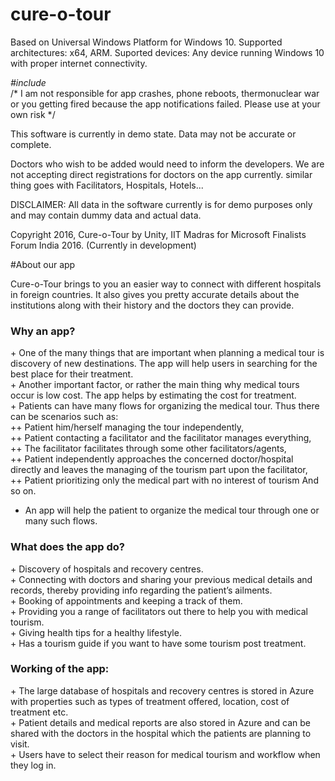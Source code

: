# cure-o-tour

Based on Universal Windows Platform for Windows 10.
Supported architectures: x64, ARM.
Suported devices: Any device running Windows 10 with proper internet connectivity.

*#include*<br>
/* I am not responsible for app crashes, phone reboots, thermonuclear war or you getting fired because the app notifications failed.
Please use at your own risk */

This software is currently in demo state. Data may not be accurate or complete.

Doctors who wish to be added would need to inform the developers. We are not accepting direct registrations for doctors on the app currently.
similar thing goes with Facilitators, Hospitals, Hotels... 

DISCLAIMER:
All data in the software currently is for demo purposes only and may contain dummy data and actual data.

Copyright 2016, Cure-o-Tour by Unity, IIT Madras for Microsoft Finalists Forum India 2016.
(Currently in development)

#About our app

Cure-o-Tour brings to you an easier way to connect with different hospitals in foreign countries. It also
gives you pretty accurate details about the institutions along with their history and the doctors they can
provide.

<h3>Why an app?</h3>
+ One of the many things that are important when planning a medical tour is discovery of new
destinations. The app will help users in searching for the best place for their treatment.<br>
+ Another important factor, or rather the main thing why medical tours occur is low cost. The app
helps by estimating the cost for treatment.<br>
+ Patients can have many flows for organizing the medical tour. Thus there can be scenarios such
as:<br>
    ++ Patient him/herself managing the tour independently,<br>
    ++ Patient contacting a facilitator and the facilitator manages everything,<br>
    ++ The facilitator facilitates through some other facilitators/agents,<br>
    ++ Patient independently approaches the concerned doctor/hospital directly and leaves the
        managing of the tourism part upon the facilitator,<br>
    ++ Patient prioritizing only the medical part with no interest of tourism
        And so on.<br>

+ An app will help the patient to organize the medical tour through one or many such flows.
<h3>What does the app do?</h3>
+ Discovery of hospitals and recovery centres.<br>
+ Connecting with doctors and sharing your previous medical details and records, thereby
providing info regarding the patient’s ailments.<br>
+ Booking of appointments and keeping a track of them.<br>
+ Providing you a range of facilitators out there to help you with medical tourism.<br>
+ Giving health tips for a healthy lifestyle.<br>
+ Has a tourism guide if you want to have some tourism post treatment.<br>

<h3>Working of the app:</h3>
+ The large database of hospitals and recovery centres is stored in Azure with properties such as
types of treatment offered, location, cost of treatment etc.<br>
+ Patient details and medical reports are also stored in Azure and can be shared with the doctors in
the hospital which the patients are planning to visit.<br>
+ Users have to select their reason for medical tourism and workflow when they log in.<br>
